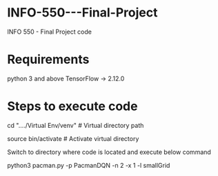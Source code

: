 # INFO-550---Final-Project
INFO 550 - Final Project code

# Requirements
python 3 and above
TensorFlow -> 2.12.0

# Steps to execute code
cd "..../Virtual Env/venv" # Virtual directory path

source bin/activate # Activate virtual directory

Switch to directory where code is located and execute below command

python3 pacman.py -p PacmanDQN -n 2 -x 1 -l smallGrid
